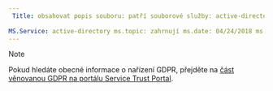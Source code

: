 ```yaml
---
 Title: obsahovat popis souboru: patří souborové služby: active-directory Autor: eross msft
 
MS.Service: active-directory ms.topic: zahrnují ms.date: 04/24/2018 ms.author: lizross ms.custom: soubor k zahrnutí
---
```


>[!Note] 
>Pokud hledáte obecné informace o nařízení GDPR, přejděte na [část věnovanou GDPR na portálu Service Trust Portal](https://servicetrust.microsoft.com/ViewPage/GDPRGetStarted).